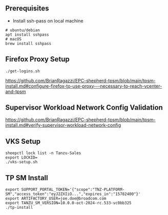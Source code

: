 ## Prerequisites
- Install ssh-pass on local machine
```
# ubuntu/debian
apt install sshpass
# macOS
brew install sshpass
```

## Firefox Proxy Setup
```
./get-logins.sh
```

https://github.com/BrianRagazzi/EPC-shepherd-tpsm/blob/main/tpsm-install.md#configure-firefox-to-use-proxy---necessary-to-reach-vcenter-and-tpsm

## Supervisor Workload Network Config Validation
https://github.com/BrianRagazzi/EPC-shepherd-tpsm/blob/main/tpsm-install.md#verify-supervisor-workload-network-config

## VKS Setup
```
sheepctl lock list -n Tanzu-Sales
export LOCKID=
./vks-setup.sh
```

## TP SM Install
```
export SUPPORT_PORTAL_TOKEN='{"scope":"TNZ-PLATFORM-SM","access_token":"eyJ2ZXIiO...","expires_in":"15782400"}'
export ARTIFACTORY_USER=joe.doe@broadcom.com
export TANZU_SM_VERSION=10.0.0-oct-2024-rc.533-vc0bb325
./tp-install
```
